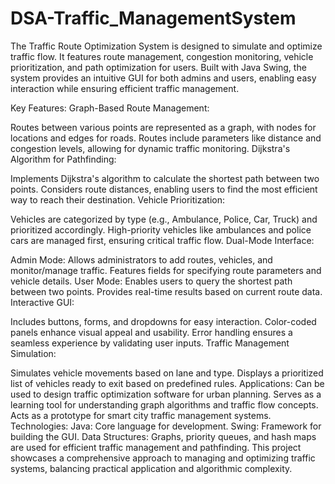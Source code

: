 # DSA-Traffic_ManagementSystem
The Traffic Route Optimization System is designed to simulate and optimize traffic flow. It features route management, congestion monitoring, vehicle prioritization, and path optimization for users.
 Built with Java Swing, the system provides an intuitive GUI for both admins and users, enabling easy interaction while ensuring efficient traffic management. 

 Key Features: Graph-Based Route Management:

Routes between various points are represented as a graph, with nodes for locations and edges for roads. Routes include parameters like distance and congestion levels, allowing for dynamic traffic monitoring. Dijkstra's Algorithm for Pathfinding:

Implements Dijkstra's algorithm to calculate the shortest path between two points. Considers route distances, enabling users to find the most efficient way to reach their destination. Vehicle Prioritization:

Vehicles are categorized by type (e.g., Ambulance, Police, Car, Truck) and prioritized accordingly. High-priority vehicles like ambulances and police cars are managed first, ensuring critical traffic flow. Dual-Mode Interface:

Admin Mode: Allows administrators to add routes, vehicles, and monitor/manage traffic. Features fields for specifying route parameters and vehicle details. User Mode: Enables users to query the shortest path between two points. Provides real-time results based on current route data. Interactive GUI:

Includes buttons, forms, and dropdowns for easy interaction. Color-coded panels enhance visual appeal and usability. Error handling ensures a seamless experience by validating user inputs. Traffic Management Simulation:

Simulates vehicle movements based on lane and type. Displays a prioritized list of vehicles ready to exit based on predefined rules. Applications: Can be used to design traffic optimization software for urban planning. Serves as a learning tool for understanding graph algorithms and traffic flow concepts. Acts as a prototype for smart city traffic management systems. Technologies: Java: Core language for development. Swing: Framework for building the GUI. Data Structures: Graphs, priority queues, and hash maps are used for efficient traffic management and pathfinding. This project showcases a comprehensive approach to managing and optimizing traffic systems, balancing practical application and algorithmic complexity.
